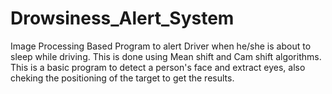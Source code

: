 # Drowsiness_Alert_System
Image Processing Based Program to alert Driver when he/she is about to sleep while driving. This is done using Mean shift and Cam shift algorithms. 
This is a basic program to detect a person's face and extract eyes, also cheking the positioning of the target to get the results.
